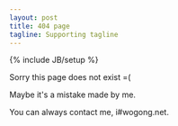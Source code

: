 ```yaml
---
layout: post
title: 404 page
tagline: Supporting tagline
---
```

{% include JB/setup %}

Sorry this page does not exist =(

Maybe it's a mistake made by me.

You can always contact me, i#wogong.net.

